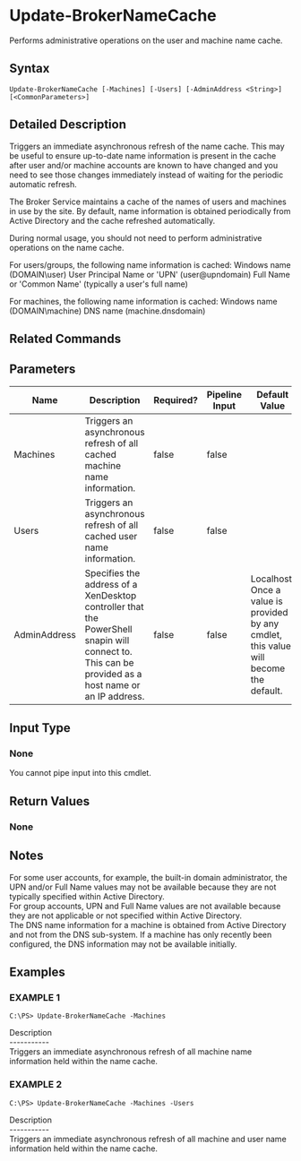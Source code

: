 ﻿# Update-BrokerNameCache

   Performs administrative operations on the user and machine name cache.

## Syntax
```
Update-BrokerNameCache [-Machines] [-Users] [-AdminAddress <String>] [<CommonParameters>]
```

## Detailed Description
   Triggers an immediate asynchronous refresh of the name cache. This may be useful to ensure up-to-date name information is present in the cache after user and/or machine accounts are known to have changed and you need to see those changes immediately instead of waiting for the periodic automatic refresh.

The Broker Service maintains a cache of the names of users and machines in use by the site. By default, name information is obtained periodically from Active Directory and the cache refreshed automatically.

During normal usage, you should not need to perform administrative operations on the name cache.

For users/groups, the following name information is cached: 
    Windows name (DOMAIN\user) 
    User Principal Name or 'UPN' (user@upndomain) 
    Full Name or 'Common Name' (typically a user's full name)

For machines, the following name information is cached: 
    Windows name (DOMAIN\machine) 
    DNS name (machine.dnsdomain)

## Related Commands
## Parameters

| Name   | Description | Required? | Pipeline Input | Default Value |
| --- | --- | --- | --- | --- |
| Machines | Triggers an asynchronous refresh of all cached machine name information. | false | false |  |
| Users | Triggers an asynchronous refresh of all cached user name information. | false | false |  |
| AdminAddress | Specifies the address of a XenDesktop controller that the PowerShell snapin will connect to. This can be provided as a host name or an IP address. | false | false | Localhost. Once a value is provided by any cmdlet, this value will become the default. |

## Input Type
### None
   You cannot pipe input into this cmdlet.
## Return Values
### None
   ## Notes
   For some user accounts, for example, the built-in domain administrator, the UPN and/or Full Name values may not be available because they are not typically specified within Active Directory.<br>    For group accounts, UPN and Full Name values are not available because they are not applicable or not specified within Active Directory.<br>    The DNS name information for a machine is obtained from Active Directory and not from the DNS sub-system. If a machine has only recently been configured, the DNS information may not be available initially.
## Examples

### EXAMPLE 1
```
C:\PS> Update-BrokerNameCache -Machines
```
   Description<br>-----------<br>Triggers an immediate asynchronous refresh of all machine name information held within the name cache.
### EXAMPLE 2
```
C:\PS> Update-BrokerNameCache -Machines -Users
```
   Description<br>-----------<br>Triggers an immediate asynchronous refresh of all machine and user name information held within the name cache.
